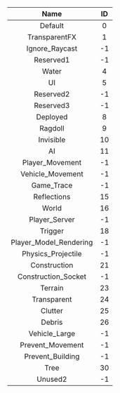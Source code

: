 |Name|ID|
|:-:|:-:|
|Default|0|
|TransparentFX|1|
|Ignore_Raycast|-1|
|Reserved1|-1|
|Water|4|
|UI|5|
|Reserved2|-1|
|Reserved3|-1|
|Deployed|8|
|Ragdoll|9|
|Invisible|10|
|AI|11|
|Player_Movement|-1|
|Vehicle_Movement|-1|
|Game_Trace|-1|
|Reflections|15|
|World|16|
|Player_Server|-1|
|Trigger|18|
|Player_Model_Rendering|-1|
|Physics_Projectile|-1|
|Construction|21|
|Construction_Socket|-1|
|Terrain|23|
|Transparent|24|
|Clutter|25|
|Debris|26|
|Vehicle_Large|-1|
|Prevent_Movement|-1|
|Prevent_Building|-1|
|Tree|30|
|Unused2|-1|

